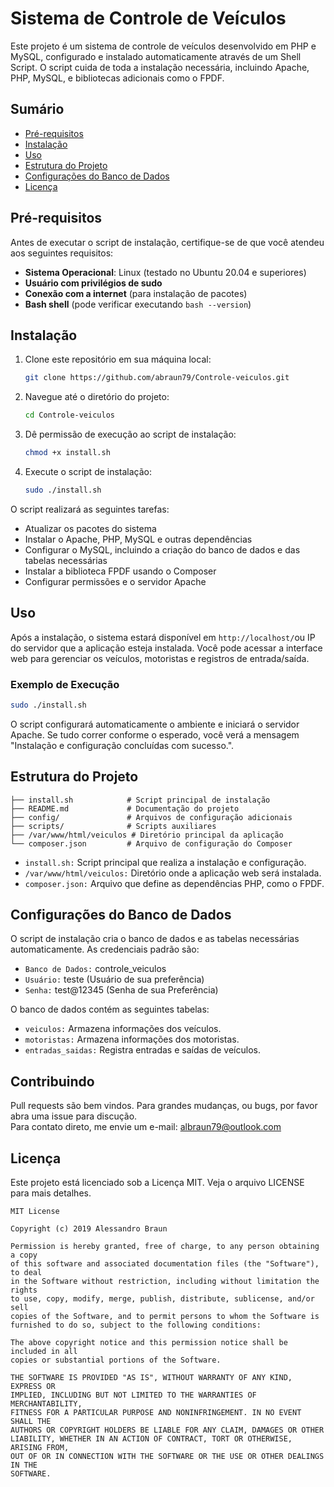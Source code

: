 # Sistema de Controle de Veículos

Este projeto é um sistema de controle de veículos desenvolvido em PHP e MySQL, configurado e instalado automaticamente através de um Shell Script. O script cuida de toda a instalação necessária, incluindo Apache, PHP, MySQL, e bibliotecas adicionais como o FPDF.

## Sumário

- [Pré-requisitos](#pré-requisitos)
- [Instalação](#instalação)
- [Uso](#uso)
- [Estrutura do Projeto](#estrutura-do-projeto)
- [Configurações do Banco de Dados](#configurações-do-banco-de-dados)
- [Licença](#licença)

## Pré-requisitos

Antes de executar o script de instalação, certifique-se de que você atendeu aos seguintes requisitos:

- **Sistema Operacional**: Linux (testado no Ubuntu 20.04 e superiores)
- **Usuário com privilégios de sudo**
- **Conexão com a internet** (para instalação de pacotes)
- **Bash shell** (pode verificar executando `bash --version`)

## Instalação

1. Clone este repositório em sua máquina local:

    ```bash
    git clone https://github.com/abraun79/Controle-veiculos.git
    ```

2. Navegue até o diretório do projeto:

    ```bash
    cd Controle-veiculos
    ```

3. Dê permissão de execução ao script de instalação:

    ```bash
    chmod +x install.sh
    ```

4. Execute o script de instalação:

    ```bash
    sudo ./install.sh
    ```

O script realizará as seguintes tarefas:

- Atualizar os pacotes do sistema
- Instalar o Apache, PHP, MySQL e outras dependências
- Configurar o MySQL, incluindo a criação do banco de dados e das tabelas necessárias
- Instalar a biblioteca FPDF usando o Composer
- Configurar permissões e o servidor Apache

## Uso

Após a instalação, o sistema estará disponível em `http://localhost/`ou IP do servidor que a aplicação esteja instalada. Você pode acessar a interface web para gerenciar os veículos, motoristas e registros de entrada/saída.

### Exemplo de Execução

```bash
sudo ./install.sh
```

O script configurará automaticamente o ambiente e iniciará o servidor Apache. Se tudo correr conforme o esperado, você verá a mensagem "Instalação e configuração concluídas com sucesso.".

## Estrutura do Projeto
```
├── install.sh            # Script principal de instalação
├── README.md             # Documentação do projeto
├── config/               # Arquivos de configuração adicionais
├── scripts/              # Scripts auxiliares
├── /var/www/html/veiculos # Diretório principal da aplicação
└── composer.json         # Arquivo de configuração do Composer
```
- `install.sh:` Script principal que realiza a instalação e configuração.
- `/var/www/html/veiculos:` Diretório onde a aplicação web será instalada.
- `composer.json:` Arquivo que define as dependências PHP, como o FPDF.

## Configurações do Banco de Dados

O script de instalação cria o banco de dados e as tabelas necessárias automaticamente. As credenciais padrão são:

- `Banco de Dados:` controle_veiculos
- `Usuário:` teste (Usuário de sua preferência)
- `Senha:` test@12345 (Senha de sua Preferência)

 O banco de dados contém as seguintes tabelas:

- `veiculos:` Armazena informações dos veículos.
- `motoristas:` Armazena informações dos motoristas.
- `entradas_saidas:` Registra entradas e saídas de veículos.

## Contribuindo
Pull requests são bem vindos. Para grandes mudanças, ou bugs, por favor abra uma issue para discução.  
Para contato direto, me envie um e-mail: albraun79@outlook.com

## Licença

Este projeto está licenciado sob a Licença MIT. Veja o arquivo LICENSE para mais detalhes.

```
MIT License

Copyright (c) 2019 Alessandro Braun

Permission is hereby granted, free of charge, to any person obtaining a copy
of this software and associated documentation files (the "Software"), to deal
in the Software without restriction, including without limitation the rights
to use, copy, modify, merge, publish, distribute, sublicense, and/or sell
copies of the Software, and to permit persons to whom the Software is
furnished to do so, subject to the following conditions:

The above copyright notice and this permission notice shall be included in all
copies or substantial portions of the Software.

THE SOFTWARE IS PROVIDED "AS IS", WITHOUT WARRANTY OF ANY KIND, EXPRESS OR
IMPLIED, INCLUDING BUT NOT LIMITED TO THE WARRANTIES OF MERCHANTABILITY,
FITNESS FOR A PARTICULAR PURPOSE AND NONINFRINGEMENT. IN NO EVENT SHALL THE
AUTHORS OR COPYRIGHT HOLDERS BE LIABLE FOR ANY CLAIM, DAMAGES OR OTHER
LIABILITY, WHETHER IN AN ACTION OF CONTRACT, TORT OR OTHERWISE, ARISING FROM,
OUT OF OR IN CONNECTION WITH THE SOFTWARE OR THE USE OR OTHER DEALINGS IN THE
SOFTWARE.
```

